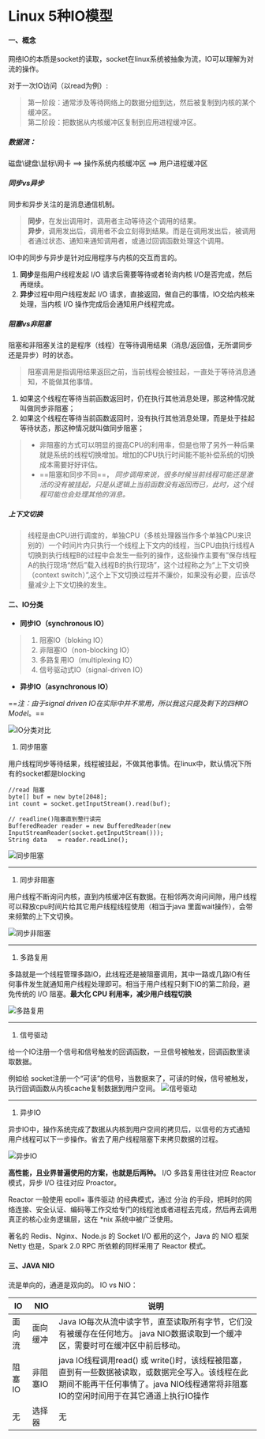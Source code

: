 # Linux 5种IO模型

#### 一、概念
网络IO的本质是socket的读取，socket在linux系统被抽象为流，IO可以理解为对流的操作。

对于一次IO访问（以read为例）:
> 第一阶段：通常涉及等待网络上的数据分组到达，然后被复制到内核的某个缓冲区。<br/>
> 第二阶段：把数据从内核缓冲区复制到应用进程缓冲区。

##### 数据流：
磁盘\键盘\鼠标\网卡 ==> 操作系统内核缓冲区 ==> 用户进程缓冲区

##### 同步vs异步
同步和异步关注的是消息通信机制。

> **同步**，在发出调用时，调用者主动等待这个调用的结果。<br/>
> **异步**，调用发出后，调用者不会立刻得到结果。而是在调用发出后，被调用者通过状态、通知来通知调用者，或通过回调函数处理这个调用。

IO中的同步与异步是针对应用程序与内核的交互而言的。

1. **同步**是指用户线程发起 I/O 请求后需要等待或者轮询内核 I/O是否完成，然后再继续。<br/>
1. **异步**过程中用户线程发起 I/O 请求，直接返回，做自己的事情，IO交给内核来处理，当内核 I/O 操作完成后会通知用户线程完成。


##### 阻塞vs非阻塞
阻塞和非阻塞关注的是程序（线程）在等待调用结果（消息/返回值，无所谓同步还是异步）时的状态。
> 阻塞调用是指调用结果返回之前，当前线程会被挂起，一直处于等待消息通知，不能做其他事情。


1. 如果这个线程在等待当前函数返回时，仍在执行其他消息处理，那这种情况就叫做同步非阻塞；<br/>
1. 如果这个线程在等待当前函数返回时，没有执行其他消息处理，而是处于挂起等待状态，那这种情况就叫做同步阻塞；


>- 非阻塞的方式可以明显的提高CPU的利用率，但是也带了另外一种后果就是系统的线程切换增加。增加的CPU执行时间能不能补偿系统的切换成本需要好好评估。<br/>
>- ==阻塞和同步不同==， *同步调用来说，很多时候当前线程可能还是激活的没有被挂起，只是从逻辑上当前函数没有返回而已，此时，这个线程可能也会处理其他的消息。*

##### 上下文切换
> 线程是由CPU进行调度的，单独CPU（多核处理器当作多个单独CPU来识别的）一个时间片内只执行一个线程上下文内的线程，当CPU由执行线程A切换到执行线程B的过程中会发生一些列的操作，这些操作主要有”保存线程A的执行现场“然后”载入线程B的执行现场”，这个过程称之为“上下文切换（context switch）”,这个上下文切换过程并不廉价，如果没有必要，应该尽量减少上下文切换的发生。


#### 二、IO分类
- **同步IO（synchronous IO）**
> 1. 阻塞IO（bloking IO）<br/>
> 1. 非阻塞IO（non-blocking IO）<br/>
> 1. 多路复用IO（multiplexing IO）<br/>
> 1. 信号驱动式IO（signal-driven IO）<br/>

- **异步IO（asynchronous IO）**

==*注：由于signal driven IO在实际中并不常用，所以我这只提及剩下的四种IO Model*。==

![IO分类对比](https://static.oschina.net/uploads/img/201604/21095604_vhHX.png)


1. 同步阻塞

用户线程同步等待结果，线程被挂起，不做其他事情。在linux中，默认情况下所有的socket都是blocking

```
//read 阻塞
byte[] buf = new byte[2048];
int count = socket.getInputStream().read(buf);

// readline()阻塞直到整行读完
BufferedReader reader = new BufferedReader(new InputStreamReader(socket.getInputStream()));
String data   = reader.readLine();

```
![同步阻塞](https://static.oschina.net/uploads/img/201604/20150405_VKYH.png)

---

1. 同步非阻塞

用户线程不断询问内核，直到内核缓冲区有数据。在相邻两次询问间隙，用户线程可以释放cpu时间片给其它用户线程线程使用（相当于java 里面wait操作），会带来频繁的上下文切换。

![同步非阻塞](https://static.oschina.net/uploads/img/201604/20152818_DXcj.png)

---

1. 多路复用

多路就是一个线程管理多路IO，此线程还是被阻塞调用，其中一路或几路IO有任何事件发生就通知用户线程处理即可。相当于用户线程只剩下IO的第二阶段，避免传统的 I/O 阻塞。**最大化 CPU 利用率，减少用户线程切换**

![多路复用](https://static.oschina.net/uploads/space/2017/0522/112804_1mhz_2939155.png)

---

1. 信号驱动

给一个IO注册一个信号和信号触发的回调函数，一旦信号被触发，回调函数里读取数据。

例如给 socket注册一个“可读”的信号，当数据来了，可读的时候，信号被触发，执行回调函数从内核cache复制数据到用户空间。
![信号驱动](https://static.oschina.net/uploads/img/201604/21091434_DsZb.png)

---

1. 异步IO

异步IO中，操作系统完成了数据从内核到用户空间的拷贝后，以信号的方式通知用户线程可以下一步操作。省去了用户线程阻塞下来拷贝数据的过程。

![异步IO](https://static.oschina.net/uploads/space/2017/0522/114136_u5gw_2939155.png)



**高性能，且业界普遍使用的方案，也就是后两种。**
I/O 多路复用往往对应 Reactor 模式，异步 I/O 往往对应 Proactor。

Reactor 一般使用 epoll+ 事件驱动 的经典模式，通过 分治 的手段，把耗时的网络连接、安全认证、编码等工作交给专门的线程池或者进程去完成，然后再去调用真正的核心业务逻辑层，这在 *nix 系统中被广泛使用。

著名的 Redis、Nginx、Node.js 的 Socket I/O 都用的这个，Java 的 NIO 框架 Netty 也是，Spark 2.0 RPC 所依赖的同样采用了 Reactor 模式。



#### 三、JAVA NIO
流是单向的，通道是双向的。
IO vs NIO：

IO | NIO | 说明
------------ | ------------- | -------------
面向流 | 面向缓冲 | Java IO每次从流中读字节，直至读取所有字节，它们没有被缓存在任何地方。 java NIO数据读取到一个缓冲区，需要时可在缓冲区中前后移动。
阻塞IO | 非阻塞IO | java IO线程调用read() 或 write()时，该线程被阻塞，直到有一些数据被读取，或数据完全写入。该线程在此期间不能再干任何事情了。java NIO线程通常将非阻塞IO的空闲时间用于在其它通道上执行IO操作
无 | 选择器 | 无
